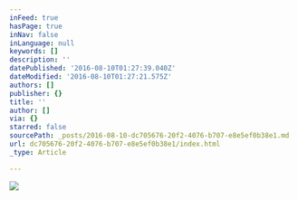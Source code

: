 ```yaml
---
inFeed: true
hasPage: true
inNav: false
inLanguage: null
keywords: []
description: ''
datePublished: '2016-08-10T01:27:39.040Z'
dateModified: '2016-08-10T01:27:21.575Z'
authors: []
publisher: {}
title: ''
author: []
via: {}
starred: false
sourcePath: _posts/2016-08-10-dc705676-20f2-4076-b707-e8e5ef0b38e1.md
url: dc705676-20f2-4076-b707-e8e5ef0b38e1/index.html
_type: Article

---
```

![](https://the-grid-user-content.s3-us-west-2.amazonaws.com/c14c46a9-2aa5-42d7-9e37-daa712038f73.jpg)